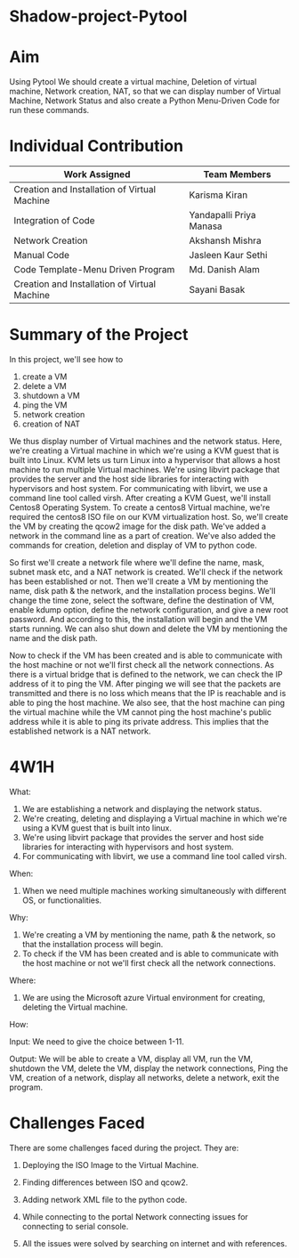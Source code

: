 # Shadow-project-Pytool

# Aim 
Using Pytool We should create a virtual machine, Deletion of virtual machine, Network creation, NAT, so that we can display number of Virtual Machine, Network Status and also create a Python Menu-Driven Code for run these commands.
# Individual Contribution
| Work Assigned | Team Members  |
| ------------- | ------------- |
| Creation and Installation of Virtual Machine  | Karisma Kiran  |
| Integration of Code  | Yandapalli Priya Manasa  |
| Network Creation  |  Akshansh Mishra  |
| Manual Code   |  Jasleen Kaur Sethi  |
| Code Template-Menu Driven Program  |  Md. Danish Alam  |
| Creation and Installation of Virtual Machine  | Sayani Basak  |

# Summary of the Project
In this project, we'll see how to 
1. create a VM
2. delete a VM
3. shutdown a VM
4. ping the VM
5. network creation
6. creation of NAT

We thus display number of Virtual machines and the network status. Here, we're creating a Virtual machine in which we're using a KVM guest that is built into Linux. KVM lets us turn Linux into a hypervisor that allows a host machine to run multiple Virtual machines. We're using libvirt package that provides the server and the host side libraries for interacting with hypervisors and host system. For communicating with libvirt, we use a command line tool called virsh. After creating a KVM Guest, we'll install Centos8 Operating System. To create a centos8 Virtual machine, we're required the centos8 ISO file on our KVM virtualization host. So, we'll create the VM by creating the qcow2 image for the disk path. We've added a network in the command line as a part of creation. We've also added the commands for creation, deletion and display of VM to python code.

So first we'll create a network file where we'll define the name, mask, subnet mask etc, and a NAT network is created. We'll check if the network has been established or not. Then we'll create a VM by mentioning the name, disk path & the network, and the installation process begins. We'll change the time zone, select the software, define the destination of VM, enable kdump option, define the network configuration, and give a new root password. And according to this, the installation will begin and the VM starts running. We can also shut down and delete the VM by mentioning the name and the disk path.

Now to check if the VM has been created and is able to communicate with the host machine or not we'll first check all the network connections. As there is a virtual bridge that is defined to the network, we can check the IP address of it to ping the VM. After pinging we will see that the packets are transmitted and there is no loss which means that the IP is reachable and is able to ping the host machine. We also see, that the host machine can ping the virtual machine while the VM cannot ping the host machine's public address while it is able to ping its private address. This implies that the established network is a NAT network.

# 4W1H
What: 
1. We are establishing a network and displaying the network status.
2. We're creating, deleting and displaying a Virtual machine in which we're using a KVM guest that is built into linux. 
3. We're using libvirt package that provides the server and host side libraries for interacting with hypervisors and host system.  
4. For communicating with libvirt, we use a command line tool called virsh.  

When:
1. When we need multiple machines working simultaneously with different OS, or functionalities. 

Why:
1.  We're creating a VM by mentioning the name, path & the network, so that the installation process will begin.
2.  To check if the VM has been created and is able to communicate with the host machine or not we'll first check all the network connections. 

Where:
1. We are using the Microsoft azure Virtual environment for creating, deleting the Virtual machine.

How:

Input: We need to give the choice between 1-11. 

Output: We will be able to create a VM, display all VM, run the VM, shutdown the VM, delete the VM, display the network connections, Ping the VM, creation of a network, display all networks, delete a network, exit the program.

# Challenges Faced 
There are some challenges faced during the project. They are:


1. Deploying the ISO Image to the Virtual Machine.

2. Finding differences between ISO and qcow2.

3. Adding network XML file to the python code.

4. While connecting to the portal Network connecting issues for connecting to serial console.

5. All the issues were solved by searching on internet and with references.
